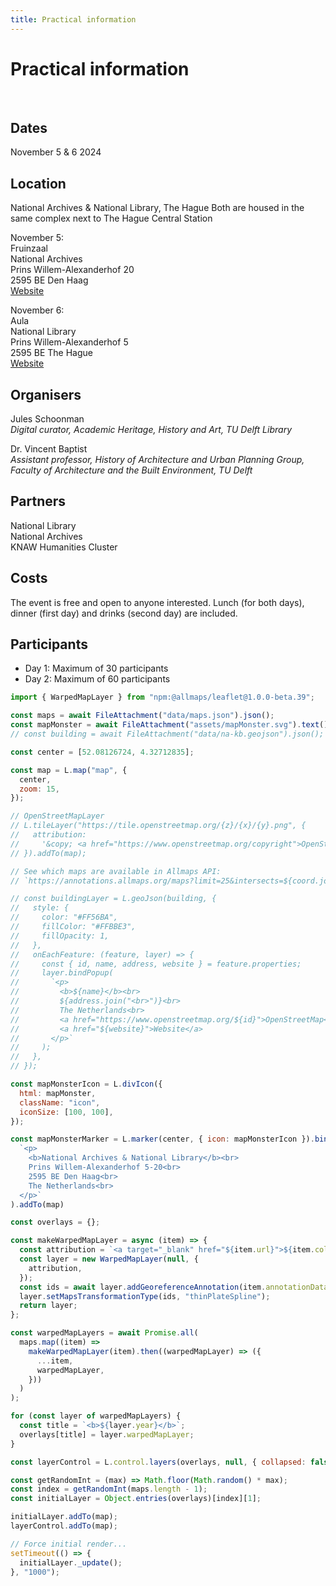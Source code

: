 ```yaml
---
title: Practical information
---
```


# Practical information

<br>

## Dates

November 5 & 6 2024

## Location

<div class="grid grid-cols-1" style="grid-auto-rows: 504px;">
  <div class="card" id="map" style="padding: 0">
  </div>
</div>

National Archives & National Library, The Hague
Both are housed in the same complex next to The Hague Central Station

November 5:<br>
Fruinzaal<br>
National Archives<br>
Prins Willem-Alexanderhof 20<br>
2595 BE Den Haag<br>
[Website](https://www.nationaalarchief.nl/over-het-na/contact/plan-je-bezoek-aan-het-nationaal-archief)

November 6:<br>
Aula<br>
National Library<br>
Prins Willem-Alexanderhof 5<br>
2595 BE The Hague<br>
[Website](https://www.kb.nl/en/visitors-members/address-and-opening-hours)

## Organisers

Jules Schoonman<br>
_Digital curator, Academic Heritage, History and Art, TU Delft Library_

Dr. Vincent Baptist<br>
_Assistant professor, History of Architecture and Urban Planning Group, Faculty of Architecture and the Built Environment, TU Delft_

## Partners

National Library<br>
National Archives<br>
KNAW Humanities Cluster

## Costs

The event is free and open to anyone interested. Lunch (for both days), dinner (first day) and drinks (second day) are included.

## Participants

- Day 1: Maximum of 30 participants
- Day 2: Maximum of 60 participants

```js
import { WarpedMapLayer } from "npm:@allmaps/leaflet@1.0.0-beta.39";

const maps = await FileAttachment("data/maps.json").json();
const mapMonster = await FileAttachment("assets/mapMonster.svg").text();
// const building = await FileAttachment("data/na-kb.geojson").json();

const center = [52.08126724, 4.32712835];

const map = L.map("map", {
  center,
  zoom: 15,
});

// OpenStreetMapLayer
// L.tileLayer("https://tile.openstreetmap.org/{z}/{x}/{y}.png", {
//   attribution:
//     '&copy; <a href="https://www.openstreetmap.org/copyright">OpenStreetMap</a>',
// }).addTo(map);

// See which maps are available in Allmaps API:
// `https://annotations.allmaps.org/maps?limit=25&intersects=${coord.join(",")}`

// const buildingLayer = L.geoJson(building, {
//   style: {
//     color: "#FF56BA",
//     fillColor: "#FFBBE3",
//     fillOpacity: 1,
//   },
//   onEachFeature: (feature, layer) => {
//     const { id, name, address, website } = feature.properties;
//     layer.bindPopup(
//       `<p>
//         <b>${name}</b><br>
//         ${address.join("<br>")}<br>
//         The Netherlands<br>
//         <a href="https://www.openstreetmap.org/${id}">OpenStreetMap</a><br>
//         <a href="${website}">Website</a>
//       </p>`
//     );
//   },
// });

const mapMonsterIcon = L.divIcon({
  html: mapMonster,
  className: "icon",
  iconSize: [100, 100],
});

const mapMonsterMarker = L.marker(center, { icon: mapMonsterIcon }).bindPopup(
  `<p>
    <b>National Archives & National Library</b><br>
    Prins Willem-Alexanderhof 5-20<br>
    2595 BE Den Haag<br>
    The Netherlands<br>
  </p>`
).addTo(map)

const overlays = {};

const makeWarpedMapLayer = async (item) => {
  const attribution = `<a target="_blank" href="${item.url}">${item.collection}</a>`;
  const layer = new WarpedMapLayer(null, {
    attribution,
  });
  const ids = await layer.addGeoreferenceAnnotation(item.annotationData);
  layer.setMapsTransformationType(ids, "thinPlateSpline");
  return layer;
};

const warpedMapLayers = await Promise.all(
  maps.map((item) =>
    makeWarpedMapLayer(item).then((warpedMapLayer) => ({
      ...item,
      warpedMapLayer,
    }))
  )
);

for (const layer of warpedMapLayers) {
  const title = `<b>${layer.year}</b>`;
  overlays[title] = layer.warpedMapLayer;
}

const layerControl = L.control.layers(overlays, null, { collapsed: false });

const getRandomInt = (max) => Math.floor(Math.random() * max);
const index = getRandomInt(maps.length - 1);
const initialLayer = Object.entries(overlays)[index][1];

initialLayer.addTo(map);
layerControl.addTo(map);

// Force initial render...
setTimeout(() => {
  initialLayer._update();
}, "1000");
```

<style>
  .card {
    background: #64C18F;
  }
  .leaflet-container {
    background: #64C18F;
  }
  .icon {
    border: none;
    background: none;
  }
  .control-link {
    > svg {
      height: 15px;
      width: 15px;
    }
  }
</style>
